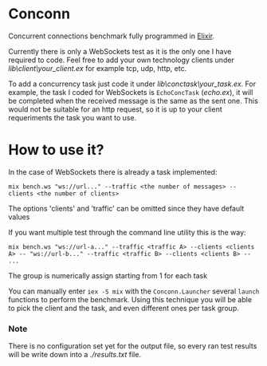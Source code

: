 # Conconn

Concurrent connections benchmark fully programmed in [Elixir](https://github.com/elixir-lang/elixir).

Currently there is only a WebSockets test as it is the only one I have required to code. Feel free to add your own technology clients under *lib\client\your_client.ex* for example tcp, udp, http, etc.

To add a concurrency task just code it under *lib\conctask\your_task.ex*. For example, the task I coded for WebSockets is `EchoConcTask` (*echo.ex*), it will be completed when the received message is the same as the sent one. This would not be suitable for an http request, so it is up to your client requeriments the task you want to use.

# How to use it?

In the case of WebSockets there is already a task implemented:
```
mix bench.ws "ws://url..." --traffic <the number of messages> --clients <the number of clients>
```
The options 'clients' and 'traffic' can be omitted since they have default values

If you want multiple test through the command line utility this is the way:
```
mix bench.ws "ws://url-a..." --traffic <traffic A> --clients <clients A> -- "ws://url-b..." --traffic <traffic B> --clients <clients B> -- ...
```
The group is numerically assign starting from 1 for each task

You can manually enter `iex -S mix` with the `Conconn.Launcher` several `launch` functions to perform the benchmark. Using this technique you will be able to pick the client and the task, and even different ones per task group.

### Note

There is no configuration set yet for the output file, so every ran test results will be write down into a *./results.txt* file.
